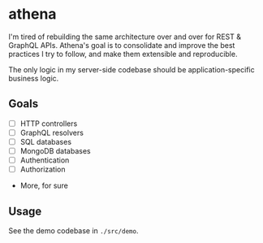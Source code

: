 # athena

I'm tired of rebuilding the same architecture over and over for REST & GraphQL APIs. Athena's goal is to consolidate and improve the best practices I try to follow, and make them extensible and reproducible.

The only logic in my server-side codebase should be application-specific business logic.

## Goals

- [ ] HTTP controllers
- [ ] GraphQL resolvers
- [ ] SQL databases
- [ ] MongoDB databases
- [ ] Authentication
- [ ] Authorization
- More, for sure

## Usage

See the demo codebase in `./src/demo`.
